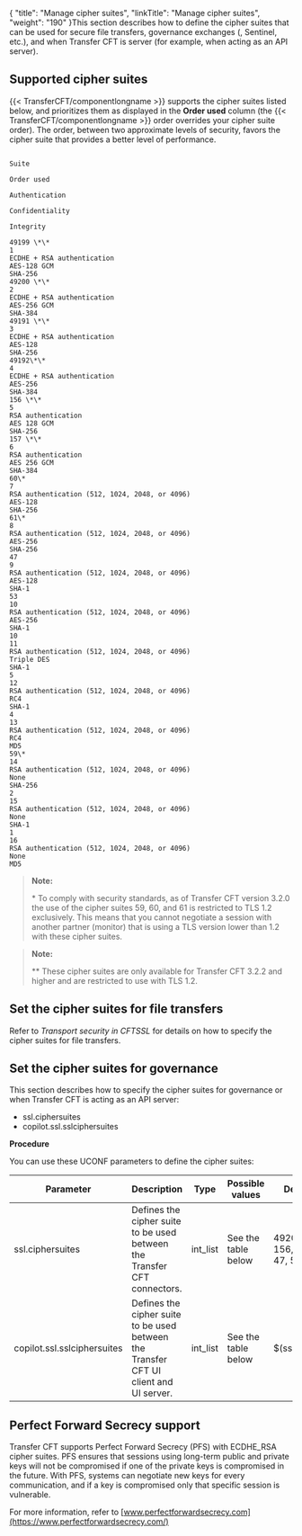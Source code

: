 {
    "title": "Manage cipher suites",
    "linkTitle": "Manage cipher suites",
    "weight": "190"
}This section describes how to define the cipher suites that can be used for secure file transfers, governance exchanges (, Sentinel, etc.), and when Transfer CFT is server (for example, when acting as an API server).

## Supported cipher suites

{{< TransferCFT/componentlongname  >}} supports the cipher suites listed below, and prioritizes them as displayed in the **Order used** column (the {{< TransferCFT/componentlongname  >}} order overrides your cipher suite order). The order, between two approximate levels of security, favors the cipher suite that provides a better level of performance.

```

Suite 

Order used

Authentication 

Confidentiality 

Integrity 

49199 \*\*
1
ECDHE + RSA authentication
AES-128 GCM
SHA-256
49200 \*\*
2
ECDHE + RSA authentication
AES-256 GCM
SHA-384
49191 \*\*
3
ECDHE + RSA authentication
AES-128
SHA-256
49192\*\*
4
ECDHE + RSA authentication
AES-256
SHA-384
156 \*\*
5
RSA authentication
AES 128 GCM
SHA-256
157 \*\*
6
RSA authentication
AES 256 GCM
SHA-384
60\*
7
RSA authentication (512, 1024, 2048, or 4096)
AES-128
SHA-256
61\*
8
RSA authentication (512, 1024, 2048, or 4096)
AES-256
SHA-256
47
9
RSA authentication (512, 1024, 2048, or 4096)
AES-128
SHA-1
53
10
RSA authentication (512, 1024, 2048, or 4096)
AES-256
SHA-1
10
11
RSA authentication (512, 1024, 2048, or 4096)
Triple DES
SHA-1
5
12
RSA authentication (512, 1024, 2048, or 4096)
RC4
SHA-1
4
13
RSA authentication (512, 1024, 2048, or 4096)
RC4
MD5
59\*
14
RSA authentication (512, 1024, 2048, or 4096)
None
SHA-256
2
15
RSA authentication (512, 1024, 2048, or 4096)
None
SHA-1
1
16
RSA authentication (512, 1024, 2048, or 4096) 
None
MD5
```

> **Note:**
>
> \* To comply with security standards, as of Transfer CFT version 3.2.0 the use of the cipher suites 59, 60, and 61 is restricted to TLS 1.2 exclusively. This means that you cannot negotiate a session with another partner (monitor) that is using a TLS version lower than 1.2 with these cipher suites.

> **Note:**
>
> \*\* These cipher suites are only available for Transfer CFT 3.2.2 and higher and are restricted to use with TLS 1.2.

## Set the cipher suites for file transfers

Refer to *Transport security in CFTSSL* for details on how to specify the cipher suites for file transfers.

## Set the cipher suites for governance

This section describes how to specify the cipher suites for governance or when Transfer CFT is acting as an API server:

-   ssl.ciphersuites
-   copilot.ssl.sslciphersuites

**Procedure**

<span id="cipher_suites"></span>You can use these UCONF parameters to define the cipher suites:


| Parameter  | Description  | Type  | Possible values  | Default value  |
| --- | --- | --- | --- | --- |
| ssl.ciphersuites  | Defines the cipher suite to be used between the Transfer CFT connectors.  | int_list  | See the table below  | 49200, 49199, 156, 157, 60, 61, 47, 53  |
|  copilot.ssl.sslciphersuites  |  Defines the cipher suite to be used between the Transfer CFT UI client and UI server.  | int_list  | See the table below  | $(ssl.ciphersuites)  |


<span id="Perfect"></span>

## Perfect Forward Secrecy support

Transfer CFT supports Perfect Forward Secrecy (PFS) with ECDHE\_RSA cipher suites. PFS ensures that sessions using long-term public and private keys will not be compromised if one of the private keys is compromised in the future. With PFS, systems can negotiate new keys for every communication, and if a key is compromised only that specific session is vulnerable.

For more information, refer to [www.perfectforwardsecrecy.com](https://www.perfectforwardsecrecy.com/)
